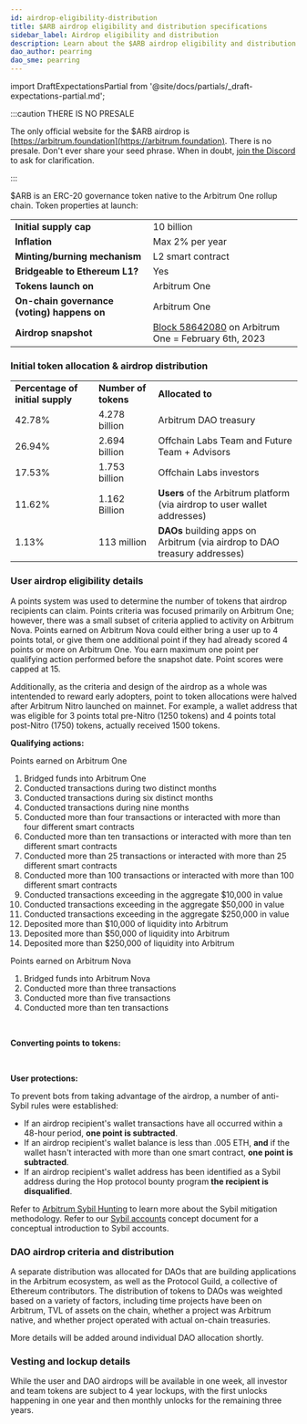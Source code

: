```yaml
---
id: airdrop-eligibility-distribution
title: $ARB airdrop eligibility and distribution specifications
sidebar_label: Airdrop eligibility and distribution
description: Learn about the $ARB airdrop eligibility and distribution specifications.
dao_author: pearring
dao_sme: pearring
---
```


import DraftExpectationsPartial from '@site/docs/partials/_draft-expectations-partial.md'; 

<DraftExpectationsPartial />

:::caution THERE IS NO PRESALE

The only official website for the $ARB airdrop is [https://arbitrum.foundation](https://arbitrum.foundation). There is no presale. Don't ever share your seed phrase. When in doubt, [join the Discord](https://discord.gg/arbitrum) to ask for clarification.

:::

<a data-quicklook-from='arb'>$ARB</a> is an ERC-20 <a data-quicklook-from='governance-token'>governance token</a> native to the <a data-quicklook-from='arbitrum-one'>Arbitrum One</a> rollup chain. Token properties at launch:


<table className="small-table">
    <tr>
        <td><strong>Initial supply cap</strong></td>
        <td>10 billion</td>
    </tr>
    <tr>
        <td><strong>Inflation</strong></td>
        <td>Max 2% per year</td>
    </tr>
    <tr>
        <td><strong>Minting/burning mechanism</strong></td>
        <td>L2 smart contract</td>
    </tr>
    <tr>
        <td><strong>Bridgeable to Ethereum L1?</strong></td>
        <td>Yes</td>
    </tr>
    <tr>
        <td><strong>Tokens launch on</strong></td>
        <td>Arbitrum One</td>
    </tr>
    <tr>
        <td><strong>On-chain governance (voting) happens on</strong></td>
        <td>Arbitrum One</td>
    </tr>
    <tr>
        <td><strong>Airdrop snapshot</strong></td>
        <td><a href='https://arbiscan.io/block/58642080'>Block 58642080</a> on Arbitrum One = February 6th, 2023</td>
    </tr>
</table>


### Initial token allocation & airdrop distribution

<table className="small-table">
    <tr>
        <td><strong>Percentage of initial supply</strong></td>
        <td><strong>Number of tokens</strong></td>
        <td><strong>Allocated to</strong></td>
    </tr>
    <tr>
        <td>42.78%</td>
        <td>4.278 billion</td>
        <td>Arbitrum DAO treasury</td>
    </tr>
    <tr>
        <td>26.94%</td>
        <td>2.694 billion</td>
        <td>Offchain Labs Team and Future Team + Advisors</td>
    </tr>
    <tr>
        <td>17.53%</td>
        <td>1.753 billion</td>
        <td>Offchain Labs investors</td>
    </tr>
    <tr>
        <td>11.62%</td>
        <td>1.162 Billion</td>
        <td><strong>Users</strong> of the Arbitrum platform (via airdrop to user wallet addresses)</td>
    </tr>
    <tr>
        <td>1.13%</td>
        <td>113 million</td>
        <td><strong>DAOs</strong> building apps on Arbitrum (via airdrop to DAO treasury addresses)</td>
    </tr>
</table>





### User airdrop eligibility details

A points system was used to determine the number of tokens that airdrop recipients can claim. Points criteria was focused primarily on Arbitrum One; however, there was a small subset of criteria applied to activity on Arbitrum Nova. Points earned on Arbitrum Nova could either bring a user up to 4 points total, or give them one additional point if they had already scored 4 points or more on Arbitrum One. You earn maximum one point per qualifying action performed before the snapshot date. Point scores were capped at 15.

Additionally, as the criteria and design of the airdrop as a whole was intentended to reward early adopters, point to token allocations were halved after Arbitrum Nitro launched on mainnet. For example, a wallet address that was eligible for 3 points total pre-Nitro (1250 tokens) and 4 points total post-Nitro (1750) tokens, actually received 1500 tokens.







**Qualifying actions:**

Points earned on Arbitrum One

 1. Bridged funds into Arbitrum One
 2. Conducted transactions during two distinct months
 3. Conducted transactions during six distinct months
 4. Conducted transactions during nine months
 5. Conducted more than four transactions or interacted with more than four different smart contracts
 6. Conducted more than ten transactions or interacted with more than ten different smart contracts
 7. Conducted more than 25 transactions or interacted with more than 25 different smart contracts
 8. Conducted more than 100 transactions or interacted with more than 100 different smart contracts
 9. Conducted transactions exceeding in the aggregate $10,000 in value
 10. Conducted transactions exceeding in the aggregate $50,000 in value
 11. Conducted transactions exceeding in the aggregate $250,000 in value
 12. Deposited more than $10,000 of liquidity into Arbitrum 
 13. Deposited more than $50,000 of liquidity into Arbitrum
 14. Deposited more than $250,000 of liquidity into Arbitrum

Points earned on Arbitrum Nova  

 1. Bridged funds into Arbitrum Nova
 2. Conducted more than three transactions
 3. Conducted more than five transactions
 4. Conducted more than ten transactions

<br />

**Converting points to tokens:**



<br />

**User protections:**

To prevent bots from taking advantage of the airdrop, a number of anti-Sybil rules were established:

 - If an airdrop recipient's wallet transactions have all occurred within a 48-hour period, **one point is subtracted**.
 - If an airdrop recipient's wallet balance is less than .005 ETH, **and** if the wallet hasn't interacted with more than one smart contract, **one point is subtracted**.
 - If an airdrop recipient's wallet address has been identified as a Sybil address during the Hop protocol bounty program **the recipient is disqualified**. 

Refer to [Arbitrum Sybil Hunting](https://github.com/ArbitrumFoundation/sybil-detection) to learn more about the Sybil mitigation methodology. Refer to our [Sybil accounts](./concepts/sybil-account.md) concept document for a conceptual introduction to Sybil accounts.

### DAO airdrop criteria and distribution

A separate distribution was allocated for DAOs that are building applications in the Arbitrum ecosystem, as well as the Protocol Guild, a collective of Ethereum contributors. The distribution of tokens to DAOs was weighted based on a variety of factors, including time projects have been on Arbitrum, TVL of assets on the chain, whether a project was Arbitrum native, and whether project operated with actual on-chain treasuries.

More details will be added around individual DAO allocation shortly.


### Vesting and lockup details

While the user and DAO airdrops will be available in one week, all investor and team tokens are subject to 4 year lockups, with the first unlocks happening in one year and then monthly unlocks for the remaining three years.